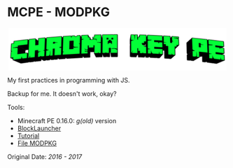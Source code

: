 # MCPE - MODPKG

<img src="skins\logo_ (3).png" alt="logo" style="width:500px; display: block; margin: 0 auto;"/>

My first practices in programming with JS. 

Backup for me. It doesn't work, okay?

Tools:
- Minecraft PE 0.16.0: _g(old)_ version
- [BlockLauncher](https://play.google.com/store/apps/details?id=net.zhuoweizhang.mcpelauncher&hl=en&gl=US)
- [Tutorial](https://mcpedl.com/how-to-install-minecraft-pe-mods-for-android/)
- [File MODPKG](https://fileinfo.com/extension/modpkg)

Original Date: _2016 - 2017_
